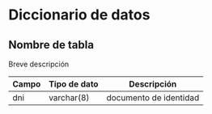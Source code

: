 # Diccionario de datos

## Nombre de tabla

Breve descripción

Campo | Tipo de dato | Descripción
--- | --- | ---
dni | varchar(8) | documento de identidad
